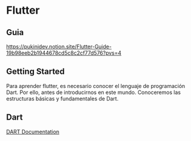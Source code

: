 # Flutter

## Guia
https://pukinidev.notion.site/Flutter-Guide-19b98eeb2b1944678cd5c8c2cf77d576?pvs=4

## Getting Started
Para aprender flutter, es necesario
conocer el lenguaje de programación Dart. Por ello, antes de introducirnos en este mundo. Conoceremos las estructuras básicas y fundamentales de Dart.

## Dart
[DART Documentation](https://dart.dev/guides)




